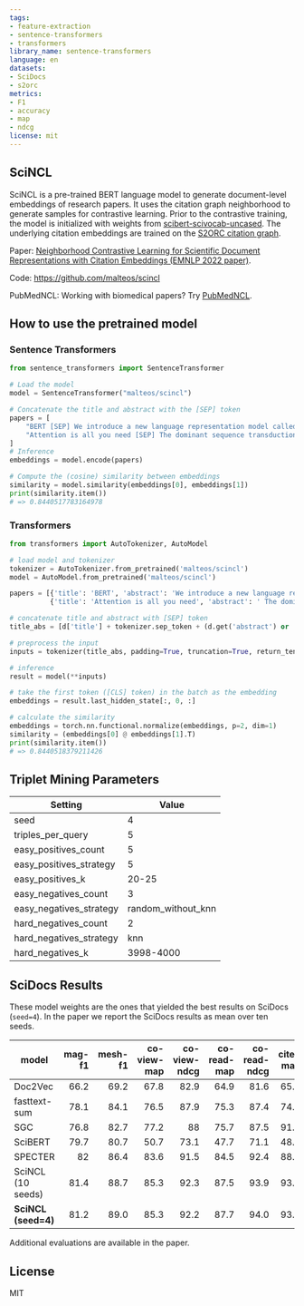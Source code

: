 ```yaml
---
tags:
- feature-extraction
- sentence-transformers
- transformers
library_name: sentence-transformers
language: en
datasets:
- SciDocs
- s2orc
metrics:
- F1
- accuracy
- map
- ndcg
license: mit
---
```


## SciNCL

SciNCL is a pre-trained BERT language model to generate document-level embeddings of research papers.
It uses the citation graph neighborhood to generate samples for contrastive learning.
Prior to the contrastive training, the model is initialized with weights from [scibert-scivocab-uncased](https://huggingface.co/allenai/scibert_scivocab_uncased).
The underlying citation embeddings are trained on the [S2ORC citation graph](https://github.com/allenai/s2orc).

Paper: [Neighborhood Contrastive Learning for Scientific Document Representations with Citation Embeddings (EMNLP 2022 paper)](https://arxiv.org/abs/2202.06671).

Code: https://github.com/malteos/scincl

PubMedNCL: Working with biomedical papers? Try [PubMedNCL](https://huggingface.co/malteos/PubMedNCL).

## How to use the pretrained model

### Sentence Transformers

```python
from sentence_transformers import SentenceTransformer

# Load the model
model = SentenceTransformer("malteos/scincl")

# Concatenate the title and abstract with the [SEP] token
papers = [
    "BERT [SEP] We introduce a new language representation model called BERT",
    "Attention is all you need [SEP] The dominant sequence transduction models are based on complex recurrent or convolutional neural networks",
]
# Inference
embeddings = model.encode(papers)

# Compute the (cosine) similarity between embeddings
similarity = model.similarity(embeddings[0], embeddings[1])
print(similarity.item())
# => 0.8440517783164978
```

### Transformers

```python
from transformers import AutoTokenizer, AutoModel

# load model and tokenizer
tokenizer = AutoTokenizer.from_pretrained('malteos/scincl')
model = AutoModel.from_pretrained('malteos/scincl')

papers = [{'title': 'BERT', 'abstract': 'We introduce a new language representation model called BERT'},
          {'title': 'Attention is all you need', 'abstract': ' The dominant sequence transduction models are based on complex recurrent or convolutional neural networks'}]

# concatenate title and abstract with [SEP] token
title_abs = [d['title'] + tokenizer.sep_token + (d.get('abstract') or '') for d in papers]

# preprocess the input
inputs = tokenizer(title_abs, padding=True, truncation=True, return_tensors="pt", max_length=512)

# inference
result = model(**inputs)

# take the first token ([CLS] token) in the batch as the embedding
embeddings = result.last_hidden_state[:, 0, :]

# calculate the similarity
embeddings = torch.nn.functional.normalize(embeddings, p=2, dim=1)
similarity = (embeddings[0] @ embeddings[1].T)
print(similarity.item())
# => 0.8440518379211426
```

## Triplet Mining Parameters

| **Setting**             | **Value**          |
|-------------------------|--------------------|
| seed                    | 4                  |
| triples_per_query       | 5                  |
| easy_positives_count    | 5                  |
| easy_positives_strategy | 5                  |
| easy_positives_k        | 20-25              |
| easy_negatives_count    | 3                  |
| easy_negatives_strategy | random_without_knn |
| hard_negatives_count    | 2                  |
| hard_negatives_strategy | knn                |
| hard_negatives_k        | 3998-4000          |

## SciDocs Results

These model weights are the ones that yielded the best results on SciDocs (`seed=4`).
In the paper we report the SciDocs results as mean over ten seeds.

| **model**         | **mag-f1** | **mesh-f1** | **co-view-map** | **co-view-ndcg** | **co-read-map** | **co-read-ndcg** | **cite-map** | **cite-ndcg** | **cocite-map** | **cocite-ndcg** | **recomm-ndcg** | **recomm-P@1** | **Avg** |
|-------------------|-----------:|------------:|----------------:|-----------------:|----------------:|-----------------:|-------------:|--------------:|---------------:|----------------:|----------------:|---------------:|--------:|
| Doc2Vec           |       66.2 |        69.2 |            67.8 |             82.9 |            64.9 |             81.6 |         65.3 |          82.2 |           67.1 |            83.4 |            51.7 |           16.9 |    66.6 |
| fasttext-sum      |       78.1 |        84.1 |            76.5 |             87.9 |            75.3 |             87.4 |         74.6 |          88.1 |           77.8 |            89.6 |            52.5 |             18 |    74.1 |
| SGC               |       76.8 |        82.7 |            77.2 |               88 |            75.7 |             87.5 |         91.6 |          96.2 |           84.1 |            92.5 |            52.7 |           18.2 |    76.9 |
| SciBERT           |       79.7 |        80.7 |            50.7 |             73.1 |            47.7 |             71.1 |         48.3 |          71.7 |           49.7 |            72.6 |            52.1 |           17.9 |    59.6 |
| SPECTER           |         82 |        86.4 |            83.6 |             91.5 |            84.5 |             92.4 |         88.3 |          94.9 |           88.1 |            94.8 |            53.9 |             20 |      80 |
| SciNCL (10 seeds) |       81.4 |        88.7 |            85.3 |             92.3 |            87.5 |             93.9 |         93.6 |          97.3 |           91.6 |            96.4 |            53.9 |           19.3 |    81.8 |
| **SciNCL (seed=4)**   |       81.2 |        89.0 |            85.3 |             92.2 |            87.7 |             94.0 |         93.6 |          97.4 |           91.7 |            96.5 |            54.3 |           19.6 |    81.9 |

Additional evaluations are available in the paper.

## License

MIT
